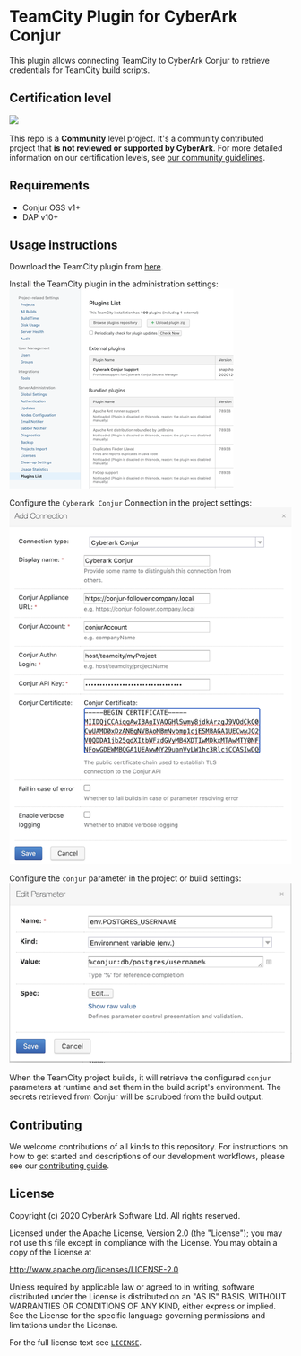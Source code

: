 # TeamCity Plugin for CyberArk Conjur
This plugin allows connecting TeamCity to CyberArk Conjur to retrieve credentials for TeamCity build scripts.

## Certification level
![](https://img.shields.io/badge/Certification%20Level-Community-28A745?link=https://github.com/cyberark/community/blob/master/Conjur/conventions/certification-levels.md)

This repo is a **Community** level project. It's a community contributed project that **is not reviewed or supported
by CyberArk**. For more detailed information on our certification levels, see [our community guidelines](https://github.com/cyberark/community/blob/master/Conjur/conventions/certification-levels.md#community).

## Requirements

- Conjur OSS v1+
- DAP v10+

## Usage instructions

Download the TeamCity plugin from [here](https://github.com/cyberark/conjur-teamcity-plugin/releases).

Install the TeamCity plugin in the administration settings:
![Conjur plugin](docs/plugin-load.png)


Configure the `Cyberark Conjur` Connection in the project settings:
![Conjur connection](docs/connection.png)


Configure the `conjur` parameter in the project or build settings:
![Conjur parameter](docs/parameter.png)


When the TeamCity project builds, it will retrieve the configured `conjur` parameters at runtime and set them in the build script's environment. 
The secrets retrieved from Conjur will be scrubbed from the build output.

## Contributing

We welcome contributions of all kinds to this repository. For instructions on how to get started and descriptions
of our development workflows, please see our [contributing guide](CONTRIBUTING.md).

## License

Copyright (c) 2020 CyberArk Software Ltd. All rights reserved.

Licensed under the Apache License, Version 2.0 (the "License");
you may not use this file except in compliance with the License.
You may obtain a copy of the License at

   http://www.apache.org/licenses/LICENSE-2.0

Unless required by applicable law or agreed to in writing, software
distributed under the License is distributed on an "AS IS" BASIS,
WITHOUT WARRANTIES OR CONDITIONS OF ANY KIND, either express or implied.
See the License for the specific language governing permissions and
limitations under the License.

For the full license text see [`LICENSE`](LICENSE).
